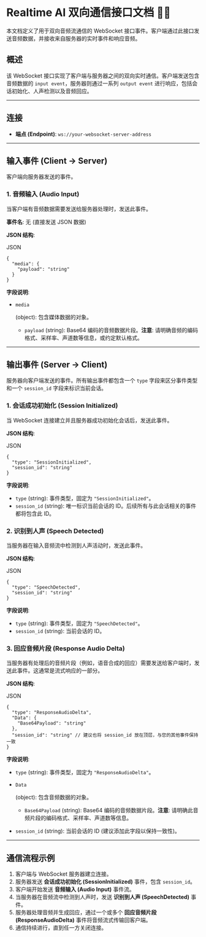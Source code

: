 # Realtime AI 双向通信接口文档 🎤💬

本文档定义了用于双向音频流通信的 WebSocket 接口事件。客户端通过此接口发送音频数据，并接收来自服务器的实时事件和响应音频。

## 概述

该 WebSocket 接口实现了客户端与服务器之间的双向实时通信。客户端发送包含音频数据的 `input event`，服务器则通过一系列 `output event` 进行响应，包括会话初始化、人声检测以及音频回应。

------

## 连接

- **端点 (Endpoint)**: `ws://your-websocket-server-address` 

------

## 输入事件 (Client -> Server)

客户端向服务器发送的事件。

### 1. 音频输入 (Audio Input)

当客户端有音频数据需要发送给服务器处理时，发送此事件。

**事件名**: 无 (直接发送 JSON 数据)

**JSON 结构**:

JSON

```
{
  "media": {
    "payload": "string"
  }
}
```

**字段说明**:

- ```
  media
  ```

   (object): 包含媒体数据的对象。

  - `payload` (string): Base64 编码的音频数据片段。**注意**: 请明确音频的编码格式、采样率、声道数等信息，或约定默认格式。

------

## 输出事件 (Server -> Client)

服务器向客户端发送的事件。所有输出事件都包含一个 `type` 字段来区分事件类型和一个 `session_id` 字段来标识当前会话。

### 1. 会话成功初始化 (Session Initialized)

当 WebSocket 连接建立并且服务器成功初始化会话后，发送此事件。

**JSON 结构**:

JSON

```
{
  "type": "SessionInitialized",
  "session_id": "string"
}
```

**字段说明**:

- `type` (string): 事件类型，固定为 `"SessionInitialized"`。
- `session_id` (string): 唯一标识当前会话的 ID。后续所有与此会话相关的事件都将包含此 ID。

### 2. 识别到人声 (Speech Detected)

当服务器在输入音频流中检测到人声活动时，发送此事件。

**JSON 结构**:

JSON

```
{
  "type": "SpeechDetected",
  "session_id": "string"
}
```

**字段说明**:

- `type` (string): 事件类型，固定为 `"SpeechDetected"`。
- `session_id` (string): 当前会话的 ID。

### 3. 回应音频片段 (Response Audio Delta)

当服务器有处理后的音频片段（例如，语音合成的回应）需要发送给客户端时，发送此事件。这通常是流式响应的一部分。

**JSON 结构**:

JSON

```
{
  "type": "ResponseAudioDelta",
  "Data": {
    "Base64Payload": "string"
  },
  "session_id": "string" // 建议也将 session_id 放在顶层，与您的其他事件保持一致
}
```

**字段说明**:

- `type` (string): 事件类型，固定为 `"ResponseAudioDelta"`。

- ```
  Data
  ```

   (object): 包含音频数据的对象。

  - `Base64Payload` (string): Base64 编码的音频数据片段。**注意**: 请明确此音频片段的编码格式、采样率、声道数等信息。

- `session_id` (string): 当前会话的 ID (建议添加此字段以保持一致性)。

------

## 通信流程示例

1. 客户端与 WebSocket 服务器建立连接。
2. 服务器发送 **会话成功初始化 (SessionInitialized)** 事件，包含 `session_id`。
3. 客户端开始发送 **音频输入 (Audio Input)** 事件流。
4. 当服务器在音频流中检测到人声时，发送 **识别到人声 (SpeechDetected)** 事件。
5. 服务器处理音频并生成回应，通过一个或多个 **回应音频片段 (ResponseAudioDelta)** 事件将音频流式传输回客户端。
6. 通信持续进行，直到任一方关闭连接。